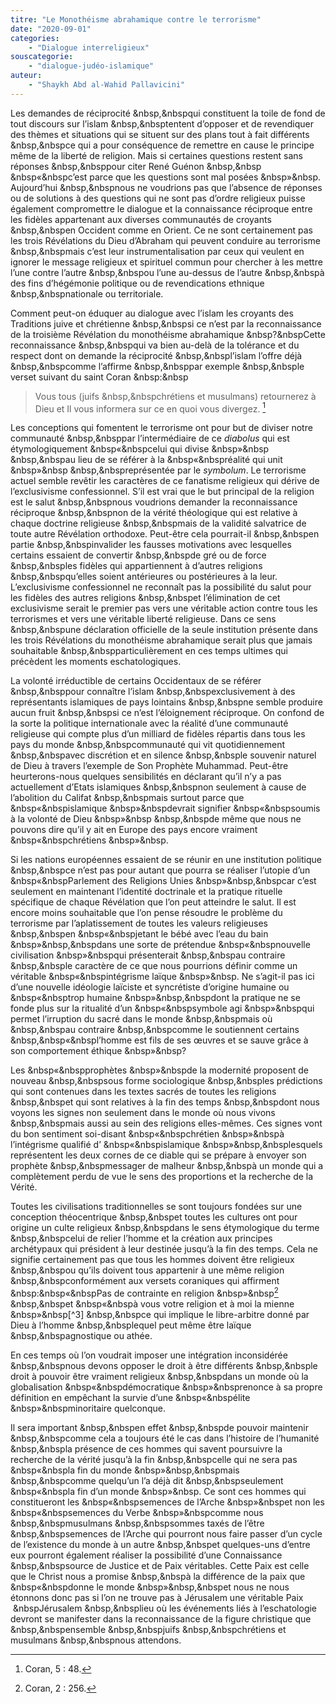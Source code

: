```yaml
---
titre: "Le Monothéisme abrahamique contre le terrorisme"
date: "2020-09-01"
categories: 
	- "Dialogue interreligieux"
souscategorie: 
	- "dialogue-judéo-islamique"
auteur: 
	- "Shaykh Abd al-Wahid Pallavicini"
---
```


Les demandes de réciprocité &nbsp,&nbspqui constituent la toile de fond de tout discours sur l’islam &nbsp,&nbsptentent d’opposer et de revendiquer des thèmes et situations qui se situent sur des plans tout à fait différents &nbsp,&nbspce qui a pour conséquence de remettre en cause le principe même de la liberté de religion. Mais si certaines questions restent sans réponses &nbsp,&nbsppour citer René Guénon &nbsp,&nbsp &nbsp«&nbspc’est parce que les questions sont mal posées &nbsp»&nbsp. Aujourd’hui &nbsp,&nbspnous ne voudrions pas que l’absence de réponses ou de solutions à des questions qui ne sont pas d’ordre religieux puisse également compromettre le dialogue et la connaissance réciproque entre les fidèles appartenant aux diverses communautés de croyants &nbsp,&nbspen Occident comme en Orient. Ce ne sont certainement pas les trois Révélations du Dieu d’Abraham qui peuvent conduire au terrorisme &nbsp,&nbspmais c’est leur instrumentalisation par ceux qui veulent en ignorer le message religieux et spirituel commun pour chercher à les mettre l’une contre l’autre &nbsp,&nbspou l’une au-dessus de l’autre &nbsp,&nbspà des fins d’hégémonie politique ou de revendications ethnique &nbsp,&nbspnationale ou territoriale.

Comment peut-on éduquer au dialogue avec l’islam les croyants des Traditions juive et chrétienne &nbsp,&nbspsi ce n’est par la reconnaissance de la troisième Révélation du monothéisme abrahamique &nbsp?&nbspCette reconnaissance &nbsp,&nbspqui va bien au-delà de la tolérance et du respect dont on demande la réciprocité &nbsp,&nbspl’islam l’offre déjà &nbsp,&nbspcomme l’affirme &nbsp,&nbsppar exemple &nbsp,&nbsple verset suivant du saint Coran &nbsp:&nbsp
> Vous tous (juifs &nbsp,&nbspchrétiens et musulmans) retournerez à Dieu et Il vous informera sur ce en quoi vous divergez. [^1]

Les conceptions qui fomentent le terrorisme ont pour but de diviser notre communauté &nbsp,&nbsppar l’intermédiaire de ce *diabolus* qui est étymologiquement &nbsp«&nbspcelui qui divise &nbsp»&nbsp &nbsp,&nbspau lieu de se référer à la &nbsp«&nbspréalité qui unit &nbsp»&nbsp &nbsp,&nbspreprésentée par le *symbolum*. Le terrorisme actuel semble revêtir les caractères de ce fanatisme religieux qui dérive de l’exclusivisme confessionnel. S’il est vrai que le but principal de la religion est le salut &nbsp,&nbspnous voudrions demander la reconnaissance réciproque &nbsp,&nbspnon de la vérité théologique qui est relative à chaque doctrine religieuse &nbsp,&nbspmais de la validité salvatrice de toute autre Révélation orthodoxe. Peut-être cela pourrait-il &nbsp,&nbspen partie &nbsp,&nbspinvalider les fausses motivations avec lesquelles certains essaient de convertir &nbsp,&nbspde gré ou de force &nbsp,&nbsples fidèles qui appartiennent à d’autres religions &nbsp,&nbspqu’elles soient antérieures ou postérieures à la leur. L’exclusivisme confessionnel ne reconnaît pas la possibilité du salut pour les fidèles des autres religions &nbsp,&nbspet l’élimination de cet exclusivisme serait le premier pas vers une véritable action contre tous les terrorismes et vers une véritable liberté religieuse. Dans ce sens &nbsp,&nbspune déclaration officielle de la seule institution présente dans les trois Révélations du monothéisme abrahamique serait plus que jamais souhaitable &nbsp,&nbspparticulièrement en ces temps ultimes qui précèdent les moments eschatologiques.

La volonté irréductible de certains Occidentaux de se référer &nbsp,&nbsppour connaître l’islam &nbsp,&nbspexclusivement à des représentants islamiques de pays lointains &nbsp,&nbspne semble produire aucun fruit &nbsp,&nbspsi ce n’est l’éloignement réciproque. On confond de la sorte la politique internationale avec la réalité d’une communauté religieuse qui compte plus d’un milliard de fidèles répartis dans tous les pays du monde &nbsp,&nbspcommunauté qui vit quotidiennement &nbsp,&nbspavec discrétion et en silence &nbsp,&nbsple souvenir naturel de Dieu à travers l’exemple de Son Prophète Muhammad. Peut-être heurterons-nous quelques sensibilités en déclarant qu’il n’y a pas actuellement d’Etats islamiques &nbsp,&nbspnon seulement à cause de l’abolition du Califat &nbsp,&nbspmais surtout parce que &nbsp«&nbspislamique &nbsp»&nbspdevrait signifier &nbsp«&nbspsoumis à la volonté de Dieu &nbsp»&nbsp &nbsp,&nbspde même que nous ne pouvons dire qu’il y ait en Europe des pays encore vraiment &nbsp«&nbspchrétiens &nbsp»&nbsp.

Si les nations européennes essaient de se réunir en une institution politique &nbsp,&nbspce n’est pas pour autant que pourra se réaliser l’utopie d’un &nbsp«&nbspParlement des Religions Unies &nbsp»&nbsp,&nbspcar c’est seulement en maintenant l’identité doctrinale et la pratique rituelle spécifique de chaque Révélation que l’on peut atteindre le salut. Il est encore moins souhaitable que l’on pense résoudre le problème du terrorisme par l’aplatissement de toutes les valeurs religieuses &nbsp,&nbspen &nbsp«&nbspjetant le bébé avec l’eau du bain &nbsp»&nbsp,&nbspdans une sorte de prétendue &nbsp«&nbspnouvelle civilisation &nbsp»&nbspqui présenterait &nbsp,&nbspau contraire &nbsp,&nbsple caractère de ce que nous pourrions définir comme un véritable &nbsp«&nbspintégrisme laïque &nbsp»&nbsp. Ne s’agit-il pas ici d’une nouvelle idéologie laïciste et syncrétiste d’origine humaine ou &nbsp«&nbsptrop humaine &nbsp»&nbsp,&nbspdont la pratique ne se fonde plus sur la ritualité d’un &nbsp«&nbspsymbole agi &nbsp»&nbspqui permet l’irruption du sacré dans le monde &nbsp,&nbspmais où &nbsp,&nbspau contraire &nbsp,&nbspcomme le soutiennent certains &nbsp,&nbsp«&nbspl’homme est fils de ses œuvres et se sauve grâce à son comportement éthique &nbsp»&nbsp?

Les &nbsp«&nbspprophètes &nbsp»&nbspde la modernité proposent de nouveau &nbsp,&nbspsous forme sociologique &nbsp,&nbsples prédictions qui sont contenues dans les textes sacrés de toutes les religions &nbsp,&nbspet qui sont relatives à la fin des temps &nbsp,&nbspdont nous voyons les signes non seulement dans le monde où nous vivons &nbsp,&nbspmais aussi au sein des religions elles-mêmes. Ces signes vont du bon sentiment soi-disant &nbsp«&nbspchrétien &nbsp»&nbspà l’intégrisme qualifié d’ &nbsp«&nbspislamique &nbsp»&nbsp,&nbsplesquels représentent les deux cornes de ce diable qui se prépare à envoyer son prophète &nbsp,&nbspmessager de malheur &nbsp,&nbspà un monde qui a complètement perdu de vue le sens des proportions et la recherche de la Vérité.

Toutes les civilisations traditionnelles se sont toujours fondées sur une conception théocentrique &nbsp,&nbspet toutes les cultures ont pour origine un culte religieux &nbsp,&nbspdans le sens étymologique du terme &nbsp,&nbspcelui de relier l’homme et la création aux principes archétypaux qui président à leur destinée jusqu’à la fin des temps. Cela ne signifie certainement pas que tous les hommes doivent être religieux &nbsp,&nbspou qu’ils doivent tous appartenir à une même religion &nbsp,&nbspconformément aux versets coraniques qui affirment &nbsp:&nbsp«&nbspPas de contrainte en religion &nbsp»&nbsp[^2] &nbsp,&nbspet &nbsp«&nbspà vous votre religion et à moi la mienne &nbsp»&nbsp[^3] &nbsp,&nbspce qui implique le libre-arbitre donné par Dieu à l’homme &nbsp,&nbsplequel peut même être laïque &nbsp,&nbspagnostique ou athée.

En ces temps où l’on voudrait imposer une intégration inconsidérée &nbsp,&nbspnous devons opposer le droit à être différents &nbsp,&nbsple droit à pouvoir être vraiment religieux &nbsp,&nbspdans un monde où la globalisation &nbsp«&nbspdémocratique &nbsp»&nbsprenonce à sa propre définition en empêchant la survie d’une &nbsp«&nbspélite &nbsp»&nbspminoritaire quelconque.

Il sera important &nbsp,&nbspen effet &nbsp,&nbspde pouvoir maintenir &nbsp,&nbspcomme cela a toujours été le cas dans l’histoire de l’humanité &nbsp,&nbspla présence de ces hommes qui savent poursuivre la recherche de la vérité jusqu’à la fin &nbsp,&nbspcelle qui ne sera pas &nbsp«&nbspla fin du monde &nbsp»&nbsp,&nbspmais &nbsp,&nbspcomme quelqu’un l’a déjà dit &nbsp,&nbspseulement &nbsp«&nbspla fin d’un monde &nbsp»&nbsp. Ce sont ces hommes qui constitueront les &nbsp«&nbspsemences de l’Arche &nbsp»&nbspet non les &nbsp«&nbspsemences du Verbe &nbsp»&nbspcomme nous &nbsp,&nbspmusulmans &nbsp,&nbspsommes taxés de l’être &nbsp,&nbspsemences de l’Arche qui pourront nous faire passer d’un cycle de l’existence du monde à un autre &nbsp,&nbspet quelques-uns d’entre eux pourront également réaliser la possibilité d’une Connaissance &nbsp,&nbspsource de Justice et de Paix véritables. Cette Paix est celle que le Christ nous a promise &nbsp,&nbspà la différence de la paix que &nbsp«&nbspdonne le monde &nbsp»&nbsp,&nbspet nous ne nous étonnons donc pas si l’on ne trouve pas à Jérusalem une véritable Paix &nbsp;&nbspJérusalem &nbsp,&nbsplieu où les événements liés à l’eschatologie devront se manifester dans la reconnaissance de la figure christique que &nbsp,&nbspensemble &nbsp,&nbspjuifs &nbsp,&nbspchrétiens et musulmans &nbsp,&nbspnous attendons.

[^1]: Coran, 5 : 48.

[^2]: Coran, 2 : 256.
